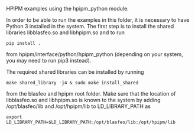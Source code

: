 HPIPM examples using the hpipm_python module.

In order to be able to run the examples in this folder, it is necessary to have Python 3 installed in the system.
The first step is to install the shared libraries libblasfeo.so and libhpipm.so and to run
```
pip install .
```
from hpipm/interface/python/hpipm_python (depending on your system, you may need to run pip3 instead).

The required shared libraries can be installed by running 
```
make shared_library -j4 & sudo make install_shared
```
from the blasfeo and hpipm root folder.
Make sure that the location of libblasfeo.so and libhpipm.so is known to the system by adding /opt/blasfeo/lib and /opt/hpipm/lib to LD_LIBRARY_PATH as
```
export LD_LIBRARY_PATH=$LD_LIBRARY_PATH:/opt/blasfeo/lib:/opt/hpipm/lib
```
